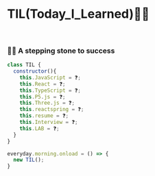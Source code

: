 # TIL(Today_I_Learned)🦸‍♂️

<br>

### 👨‍💻 A stepping stone to success

```js
class TIL {
  constructor(){
    this.JavaScript = ❓;
    this.React = ❓;
    this.TypeScript = ❓;
    this.P5.js = ❓;
    this.Three.js = ❓;
    this.reactspring = ❓;
    this.resume = ❓;
    this.Interview = ❓;
    this.LAB = ❓;
  }
}

everyday.morning.onload = () => {
  new TIL();
}
```
